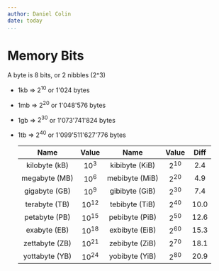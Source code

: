 ```yaml
---
author: Daniel Colin
date: today
...
```


# Memory Bits

A byte is 8 bits, or 2 nibbles (2^3)

*   1kb => $2^10$ or 1'024 bytes
*   1mb => $2^20$ or 1'048'576 bytes
*   1gb => $2^30$ or 1'073'741'824 bytes
*   1tb => $2^40$ or 1'099'511'627'776 bytes

    | Name           | Value     | Name           | Value    | Diff    |
    | :------------: | :-------: | :------------: | :------: | :-----: |
    | kilobyte (kB)  | $10^{3}$  | kibibyte (KiB) | $2^{10}$ | $2.4%$  |
    | megabyte (MB)  | $10^{6}$  | mebibyte (MiB) | $2^{20}$ | $4.9%$  |
    | gigabyte (GB)  | $10^{9}$  | gibibyte (GiB) | $2^{30}$ | $7.4%$  |
    | terabyte (TB)  | $10^{12}$ | tebibyte (TiB) | $2^{40}$ | $10.0%$ |
    | petabyte (PB)  | $10^{15}$ | pebibyte (PiB) | $2^{50}$ | $12.6%$ |
    | exabyte  (EB)  | $10^{18}$ | exbibyte (EiB) | $2^{60}$ | $15.3%$ |
    | zettabyte (ZB) | $10^{21}$ | zebibyte (ZiB) | $2^{70}$ | $18.1%$ |
    | yottabyte (YB) | $10^{24}$ | yobibyte (YiB) | $2^{80}$ | $20.9%$ |
